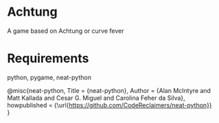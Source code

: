 # Achtung
 A game based on Achtung or curve fever
 
 # Requirements
 python, pygame, neat-python

@misc{neat-python,
    Title = {neat-python},
    Author = {Alan McIntyre and Matt Kallada and Cesar G. Miguel and Carolina Feher da Silva},
    howpublished = {\url{https://github.com/CodeReclaimers/neat-python}}   
  }

